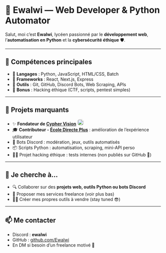 # 👾 Ewalwi — Web Developer & Python Automator

Salut, moi c’est **Ewalwi**, lycéen passionné par le **développement web**, l’**automatisation en Python** et la **cybersécurité éthique** 🛡️.

---

## 🧠 Compétences principales

- 🔧 **Langages** : Python, JavaScript, HTML/CSS, Batch
- 🧰 **Frameworks** : React, Next.js, Express
- 💬 **Outils** : Git, GitHub, Discord Bots, Web Scraping, APIs
- 🧪 **Bonus** : Hacking éthique (CTF, scripts, pentest simples)

---

## 🚀 Projets marquants

- ✨ **Fondateur de [Cypher Vision](https://cyphervisionproject.vercel.app)** <img src="https://cv-firewall.vercel.app/images/Cypher%20Vision.png" alt="Description de l'image" width="20" style="border:none; border-radius: 6px;"/>
- 🎓 **Contributeur - [École Directe Plus](https://ecole-directe.plus/)** : amélioration de l’expérience utilisateur
- 🤖 Bots Discord : modération, jeux, outils automatisés
- 📦 Scripts Python : automatisation, scraping, mini-API perso
- 🕵️‍♂️ Projet hacking éthique : tests internes (non publiés sur GitHub 👻)

---

## 🤝 Je cherche à...

- 🔍 Collaborer sur des **projets web, outils Python ou bots Discord**
- 💸 Proposer mes services freelance (voir plus bas)
- 👨‍💻 Créer mes propres outils à vendre (stay tuned 😎)

---

## 📫 Me contacter

- Discord : **ewalwi**
- GitHub : [github.com/Ewalwi](https://github.com/Ewalwi)
- En DM si besoin d’un freelance motivé 💼
